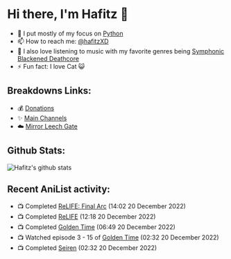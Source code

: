 # Hi there, I'm Hafitz 👋
- 🐍 I put mostly of my focus on [Python](https://python.org)
- 📫 How to reach me: [@hafitzXD](https://t.me/hafitzXD)
- 🎵 I also love listening to music with my favorite genres being [Symphonic Blackened Deathcore](https://youtu.be/qyYmS_iBcy4)
- ⚡ Fun fact: I love Cat 😺

## Breakdowns Links:
- 💰 [Donations](https://t.me/TheBreakdowns/2)
- ✨ [Main Channels](https://t.me/TheBreakdowns)
- ☁️ [Mirror Leech Gate](https://t.me/BreakdownsGate)

## Github Stats:
![Hafitz's github stats](https://github-readme-stats.vercel.app/api?username=breakdowns&show_icons=true&count_private=true&bg_color=00000000&text_color=777)

## Recent AniList activity:
<!-- ANILIST_ACTIVITY:start -->

-   📺 Completed [ReLIFE: Final Arc](https://anilist.co/anime/98635) (14:02 20 December 2022)
-   📺 Completed [ReLIFE](https://anilist.co/anime/21049) (12:18 20 December 2022)
-   📺 Completed [Golden Time](https://anilist.co/anime/17895) (06:49 20 December 2022)
-   📺 Watched episode 3 - 15 of [Golden Time](https://anilist.co/anime/17895) (02:32 20 December 2022)
-   📺 Completed [Seiren](https://anilist.co/anime/97730) (02:32 20 December 2022)

<!-- ANILIST_ACTIVITY:end -->
